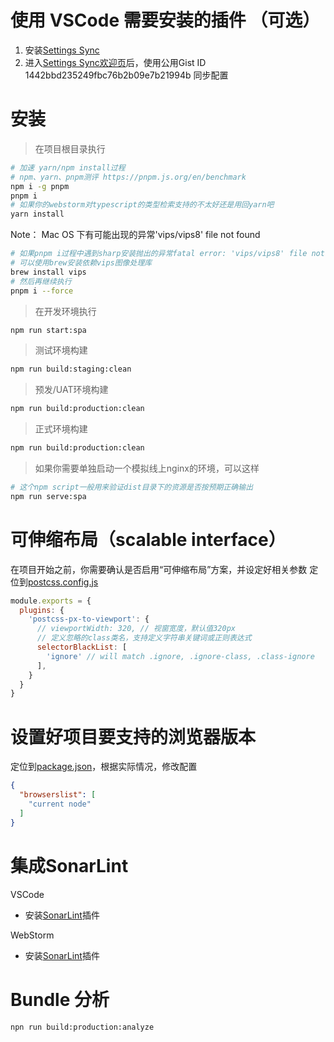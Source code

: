 # 使用 VSCode 需要安装的插件 （可选）

1. 安装[Settings Sync](https://marketplace.visualstudio.com/items?itemName=Shan.code-settings-sync)
2. 进入[Settings Sync欢迎页](./doc/img/settings-sync-enter-gist-id.png)后，使用公用Gist ID 1442bbd235249fbc76b2b09e7b21994b 同步配置

# 安装

> 在项目根目录执行

```bash
# 加速 yarn/npm install过程
# npm、yarn、pnpm测评 https://pnpm.js.org/en/benchmark
npm i -g pnpm
pnpm i
# 如果你的webstorm对typescript的类型检索支持的不太好还是用回yarn吧
yarn install
```

Note： Mac OS 下有可能出现的异常'vips/vips8' file not found
```bash
# 如果pnpm i过程中遇到sharp安装抛出的异常fatal error: 'vips/vips8' file not found
# 可以使用brew安装依赖vips图像处理库
brew install vips
# 然后再继续执行
pnpm i --force
```

> 在开发环境执行

```bash
npm run start:spa
```

> 测试环境构建

```bash
npm run build:staging:clean
```

> 预发/UAT环境构建

```bash
npm run build:production:clean
```

> 正式环境构建

```bash
npm run build:production:clean
```

> 如果你需要单独启动一个模拟线上nginx的环境，可以这样

```bash
# 这个npm script一般用来验证dist目录下的资源是否按预期正确输出
npm run serve:spa
```

# 可伸缩布局（scalable interface）
在项目开始之前，你需要确认是否启用“可伸缩布局”方案，并设定好相关参数
定位到[postcss.config.js](./postcss.config.js)
```js
module.exports = {
  plugins: {
    'postcss-px-to-viewport': {
      // viewportWidth: 320, // 视窗宽度，默认值320px
      // 定义忽略的class类名，支持定义字符串关键词或正则表达式
      selectorBlackList: [
        'ignore' // will match .ignore, .ignore-class, .class-ignore
      ],
    }
  }
}
```

# 设置好项目要支持的浏览器版本
定位到[package.json](./package.json)，根据实际情况，修改配置
```json
{
  "browserslist": [
    "current node"
  ]
}
```

# 集成SonarLint
VSCode
 - 安装[SonarLint](https://www.sonarlint.org/vscode/)插件

WebStorm
- 安装[SonarLint](https://www.sonarlint.org/intellij/)插件

# Bundle 分析
```bash
npn run build:production:analyze
```
